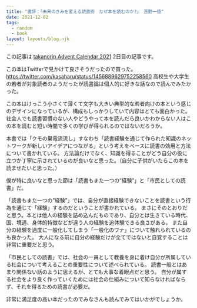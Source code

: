 ```yaml
---
title: "書評：「未来のきみを変える読書術　なぜ本を読むのか?」 苫野一徳"
date: 2021-12-02
tags:
  - random
  - book
layout: layouts/blog.njk
---
```


この記事は [takanorip Advent Calendar 2021](https://adventar.org/calendars/7125) 2日目の記事です。

この本はTwitterで見かけて良さそうだったので買った。
https://twitter.com/kasaharu/status/1456889629752258560
高校生や大学生の若者が対象読者のようだったが読書論は個人的に好きな話なので読んでみたかった。

この本はけっこう小さくて薄くて文字も大きい典型的な若者向けの本という感じのデザインになっているが、構成もしっかりしていて内容はとても面白かった。
社会人でも読書習慣のない人やどうやって本を読んだら良いかわからない人はこの本を読むと短い時間で多くの学びが得られるのではないだろうか。

本書では「クモの巣電流流し」すなわち「読書経験を通じて作られた知識のネットワークが新しいアイデアにつながる」という考えをベースに読書の効用と方法について書かれている。
方法論だけでなく、知識を得ることがどう自分の役に立つか丁寧に示されているのが良いなと思った。（自分に子供がいたらこの本を読ませたいと思った。）

僕が特に良いなと思った節は「読書もまた一つの”経験”」と「市民としての読書」だ。

「読書もまた一つの”経験”」では、自分が直接経験できないことを読書という行為を通じて「経験」するのだということが書かれている。
まさにそのとおりだと思う。本とは他人の経験を詰め込んだものであり、自分とは生きている時代、国、境遇、身体的特徴などが違う人の経験を追体験できる良さがある。
また自分の経験を過度に一般化してしまう「一般化のワナ」について触れられているのも良かった。
大人になる前に自分の経験だけが全てではないと自覚することは非常に重要だと思う。

「市民としての読書」では、社会の一員として教養を身に着け自分が所属している社会について考えることの重要性について述べられている。
読書一般とはあまり関係ない話のように思えるが、とても大事な着眼点だと思う。
自分が属する社会をより良く作っていくためには社会の仕組みについて知らなければならず、それを得るための読書が必要だ。

非常に満足度の高い本だったのでみなさんも読んでみてはいかがでしょうか。
